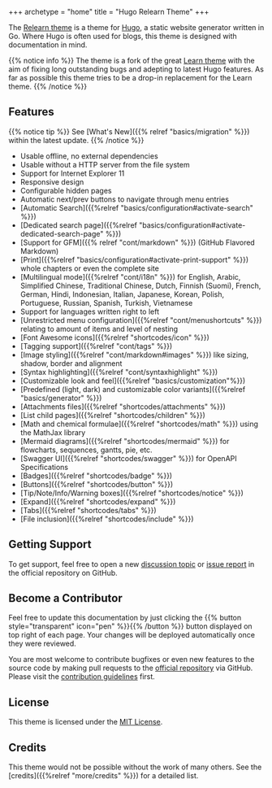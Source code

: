 +++
archetype = "home"
title = "Hugo Relearn Theme"
+++

The [Relearn theme](https://github.com/McShelby/hugo-theme-relearn) is a theme for [Hugo](https://gohugo.io/), a static website generator written in Go. Where Hugo is often used for blogs, this theme is designed with documentation in mind.

{{% notice info %}}
The theme is a fork of the great [Learn theme](https://github.com/matcornic/hugo-theme-learn) with the aim of fixing long outstanding bugs and adepting to latest Hugo features. As far as possible this theme tries to be a drop-in replacement for the Learn theme.
{{% /notice %}}

## Features

{{% notice tip %}}
See [What's New]({{% relref "basics/migration" %}}) within the latest update.
{{% /notice %}}

- Usable offline, no external dependencies
- Usable without a HTTP server from the file system
- Support for Internet Explorer 11
- Responsive design
- Configurable hidden pages
- Automatic next/prev buttons to navigate through menu entries
- [Automatic Search]({{%relref "basics/configuration#activate-search" %}})
- [Dedicated search page]({{%relref "basics/configuration#activate-dedicated-search-page" %}})
- [Support for GFM]({{% relref "cont/markdown" %}}) (GitHub Flavored Markdown)
- [Print]({{%relref "basics/configuration#activate-print-support" %}}) whole chapters or even the complete site
- [Multilingual mode]({{%relref "cont/i18n" %}}) for English, Arabic, Simplified Chinese, Traditional Chinese, Dutch, Finnish (Suomi), French, German, Hindi, Indonesian, Italian, Japanese, Korean, Polish, Portuguese, Russian, Spanish, Turkish, Vietnamese
- Support for languages written right to left
- [Unrestricted menu configuration]({{%relref "cont/menushortcuts" %}}) relating to amount of items and level of nesting
- [Font Awesome icons]({{%relref "shortcodes/icon" %}})
- [Tagging support]({{%relref "cont/tags" %}})
- [Image styling]({{%relref "cont/markdown#images" %}}) like sizing, shadow, border and alignment
- [Syntax highlighting]({{%relref "cont/syntaxhighlight" %}})
- [Customizable look and feel]({{%relref "basics/customization"%}})
- [Predefined (light, dark) and customizable color variants]({{%relref "basics/generator" %}})
- [Attachments files]({{%relref "shortcodes/attachments" %}})
- [List child pages]({{%relref "shortcodes/children" %}})
- [Math and chemical formulae]({{%relref "shortcodes/math" %}}) using the MathJax library
- [Mermaid diagrams]({{%relref "shortcodes/mermaid" %}}) for flowcharts, sequences, gantts, pie, etc.
- [Swagger UI]({{%relref "shortcodes/swagger" %}}) for OpenAPI Specifications
- [Badges]({{%relref "shortcodes/badge" %}})
- [Buttons]({{%relref "shortcodes/button" %}})
- [Tip/Note/Info/Warning boxes]({{%relref "shortcodes/notice" %}})
- [Expand]({{%relref "shortcodes/expand" %}})
- [Tabs]({{%relref "shortcodes/tabs" %}})
- [File inclusion]({{%relref "shortcodes/include" %}})

## Getting Support

To get support, feel free to open a new [discussion topic](https://github.com/McShelby/hugo-theme-relearn/discussions) or [issue report](https://github.com/McShelby/hugo-theme-relearn/issues) in the official repository on GitHub.

## Become a Contributor

Feel free to update this documentation by just clicking the {{% button style="transparent" icon="pen" %}}{{% /button %}} button displayed on top right of each page. Your changes will be deployed automatically once they were reviewed.

You are most welcome to contribute bugfixes or even new features to the source code by making pull requests to the [official repository](https://github.com/McShelby/hugo-theme-relearn) via GitHub. Please visit the [contribution guidelines](https://github.com/McShelby/hugo-theme-relearn/blob/main/.github/contributing.md) first.

## License

This theme is licensed under the [MIT License](https://github.com/McShelby/hugo-theme-relearn/blob/main/LICENSE).

## Credits

This theme would not be possible without the work of many others. See the [credits]({{%relref "more/credits" %}}) for a detailed list.
